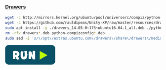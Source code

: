 ### [Drawers](https://launchpad.net/drawers)
```bash
wget -c http://mirrors.kernel.org/ubuntu/pool/universe/c/compiz/python-compizconfig_0.9.13.1+18.04.20180302-0ubuntu1_amd64.deb
wget -c https://github.com/rauldipeas/Unity-XP/raw/master/resources/drawers_14.05-0~175~ubuntu16.04.1_all.deb
sudo apt install -y ./drawers_14.05-0~175~ubuntu16.04.1_all.deb ./python-compizconfig_0.9.13.1+18.04.20180302-0ubuntu1_amd64.deb
rm -rfv drawers*.deb python-compizconfig*.deb
sudo sed -i 's/\/opt\/extras.ubuntu.com\/drawers\/share\/drawers\/media\/drawers.svg/mate-panel-drawer/g' /usr/share/applications/extras-drawers.desktop
```
[![bashrun-url](../resources/bashrun.png)](br:drawers)